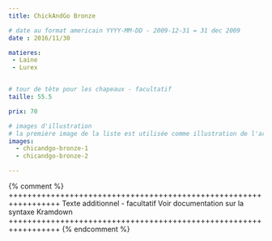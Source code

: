 ```yaml
---
title: ChickAndGo Bronze

# date au format americain YYYY-MM-DD - 2009-12-31 = 31 dec 2009
date : 2016/11/30

matieres:
 - Laine
 - Lurex


# tour de tête pour les chapeaux - facultatif
taille: 55.5

prix: 70

# images d'illustration
# la première image de la liste est utilisée comme illustration de l'article dans les pages de listing.
images:
  - chicandgo-bronze-1
  - chicandgo-bronze-2

---
```

{% comment %} +++++++++++++++++++++++++++++++++++++++++++++++++++++++++++++++++
              Texte additionnel - facultatif
              Voir documentation sur la syntaxe Kramdown
+++++++++++++++++++++++++++++++++++++++++++++++++++++++++++++++++ {% endcomment %}
